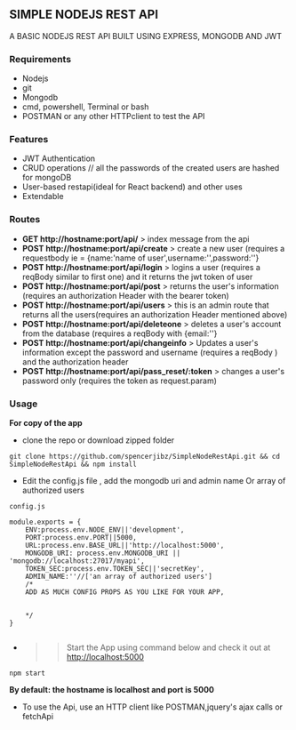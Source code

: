 ## SIMPLE NODEJS REST API
A BASIC NODEJS REST API BUILT USING EXPRESS, MONGODB AND JWT
### Requirements
+ Nodejs
+ git 
+ Mongodb
+ cmd, powershell, Terminal or bash
+ POSTMAN or any other HTTPclient to test the API
### Features
- JWT Authentication
- CRUD operations // all the passwords of the created users are hashed for mongoDB
- User-based restapi(ideal for React backend) and other uses
- Extendable
### Routes
+ **GET http://hostname:port/api/** > index message from the api
+ **POST http://hostname:port/api/create** > create a new user (requires a requestbody ie = {name:'name of user',username:'',password:''}
+ **POST http://hostname:port/api/login** > logins a user (requires a reqBody similar to first one) and it returns the jwt token of user
+ **POST http://hostname:port/api/post** > returns the user's information (requires an authorization Header with the bearer <space> token)
+ **POST http://hostname:port/api/users** >  this is an admin route that returns all the users(requires an authorization Header mentioned above)  
+ **POST http://hostname:port/api/deleteone** > deletes a user's account from the database (requires a reqBody with {email:''}
+ **POST http://hostname:port/api/changeinfo** > Updates a user's information except the password and username  (requires a reqBody ) and  the authorization header
+ **POST http://hostname:port/api/pass_reset/:token** >  changes a user's password only (requires the token as request.param)
 ### Usage

 **For copy of the app**
 
 - clone the repo or download zipped folder
 
  ``` git clone https://github.com/spencerjibz/SimpleNodeRestApi.git && cd SimpleNodeRestApi && npm install ```
- Edit the config.js file , add  the mongodb uri and admin name Or array of authorized users
```
config.js

module.exports = {
    ENV:process.env.NODE_ENV||'development',
    PORT:process.env.PORT||5000,
    URL:process.env.BASE_URL||'http://localhost:5000',
    MONGODB_URI: process.env.MONGODB_URI || 'mongodb://localhost:27017/myapi',
    TOKEN_SEC:process.env.TOKEN_SEC||'secretKey',
    ADMIN_NAME:''//['an array of authorized users']
    /*
    ADD AS MUCH CONFIG PROPS AS YOU LIKE FOR YOUR APP, 

    
    */
}


```
 + >> Start the App using command below and check it out at [http://localhost:5000](http://localhost:5000)
 
 ``` npm start ```
 
 **By default: the hostname is localhost and port is 5000**
 + To use the Api, use an HTTP client like POSTMAN,jquery's ajax calls or fetchApi
